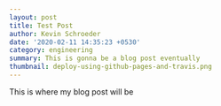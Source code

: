 ```yaml
---
layout: post
title: Test Post
author: Kevin Schroeder
date: '2020-02-11 14:35:23 +0530'
category: engineering
summary: This is gonna be a blog post eventually
thumbnail: deploy-using-github-pages-and-travis.png
---
```


This is where my blog post will be